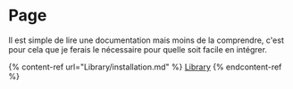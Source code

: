 # Page

Il est simple de lire une documentation mais moins de la comprendre, c'est pour cela que je ferais le nécessaire pour quelle soit facile en intégrer.

{% content-ref url="Library/installation.md" %}
[Library](library/installation.md)
{% endcontent-ref %}
